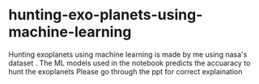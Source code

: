 # hunting-exo-planets-using-machine-learning
Hunting exoplanets using machine learning is made by me using nasa's dataset . The  ML models used in the notebook predicts the accuaracy to hunt the exoplanets 
Please go through the ppt for correct explaination
